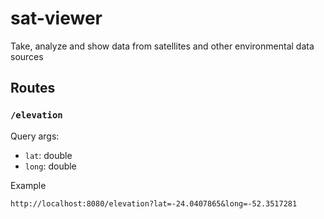 # sat-viewer

Take, analyze and show data from satellites and other environmental data sources

## Routes

### `/elevation`

Query args:

- `lat`: double
- `long`: double

Example
```
http://localhost:8080/elevation?lat=-24.0407865&long=-52.3517281
```
